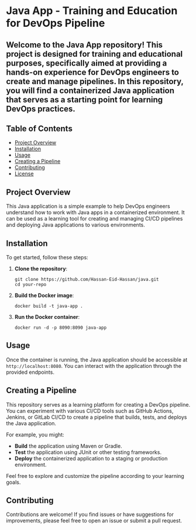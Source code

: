 # Java App - Training and Education for DevOps Pipeline

Welcome to the **Java App** repository! This project is designed for training and educational purposes, specifically aimed at providing a hands-on experience for DevOps engineers to create and manage pipelines. In this repository, you will find a containerized Java application that serves as a starting point for learning DevOps practices.
---
## Table of Contents

- [Project Overview](#project-overview)
- [Installation](#installation)
- [Usage](#usage)
- [Creating a Pipeline](#creating-a-pipeline)
- [Contributing](#contributing)
- [License](#license)

## Project Overview

This Java application is a simple example to help DevOps engineers understand how to work with Java apps in a containerized environment. It can be used as a learning tool for creating and managing CI/CD pipelines and deploying Java applications to various environments.

## Installation

To get started, follow these steps:

1. **Clone the repository**:

    ```shell
    git clone https://github.com/Hassan-Eid-Hassan/java.git
    cd your-repo
    ```

2. **Build the Docker image**:

    ```shell
    docker build -t java-app .
    ```

3. **Run the Docker container**:

    ```shell
    docker run -d -p 8090:8090 java-app
    ```

## Usage

Once the container is running, the Java application should be accessible at `http://localhost:8080`. You can interact with the application through the provided endpoints.

## Creating a Pipeline

This repository serves as a learning platform for creating a DevOps pipeline. You can experiment with various CI/CD tools such as GitHub Actions, Jenkins, or GitLab CI/CD to create a pipeline that builds, tests, and deploys the Java application. 

For example, you might:

- **Build** the application using Maven or Gradle.
- **Test** the application using JUnit or other testing frameworks.
- **Deploy** the containerized application to a staging or production environment.

Feel free to explore and customize the pipeline according to your learning goals.

## Contributing

Contributions are welcome! If you find issues or have suggestions for improvements, please feel free to open an issue or submit a pull request.
